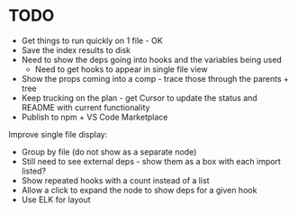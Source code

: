 # TODO

- Get things to run quickly on 1 file - OK
- Save the index results to disk
- Need to show the deps going into hooks and the variables being used
  - Need to get hooks to appear in single file view
- Show the props coming into a comp - trace those through the parents + tree
- Keep trucking on the plan - get Cursor to update the status and README with current functionality
- Publish to npm + VS Code Marketplace

Improve single file display:

- Group by file (do not show as a separate node)
- Still need to see external deps - show them as a box with each import listed?
- Show repeated hooks with a count instead of a list
- Allow a click to expand the node to show deps for a given hook
- Use ELK for layout
